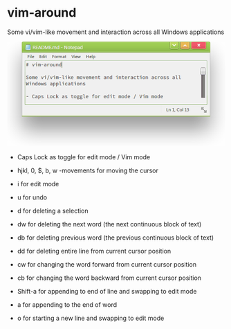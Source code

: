 # vim-around

Some vi/vim-like movement and interaction across all Windows applications

![example](vim-around.gif)

- Caps Lock as toggle for edit mode / Vim mode
- hjkl, 0, $, b, w -movements for moving the cursor

- i for edit mode
- u for undo
- d for deleting a selection
- dw for deleting the next word (the next continuous block of text)
- db for deleting previous word (the previous continuous block of text)
- dd for deleting entire line from current cursor position
- cw for changing the word forward from current cursor position
- cb for changing the word backward from current cursor position
- Shift-a for appending to end of line and swapping to edit mode
- a for appending to the end of word
- o for starting a new line and swapping to edit mode